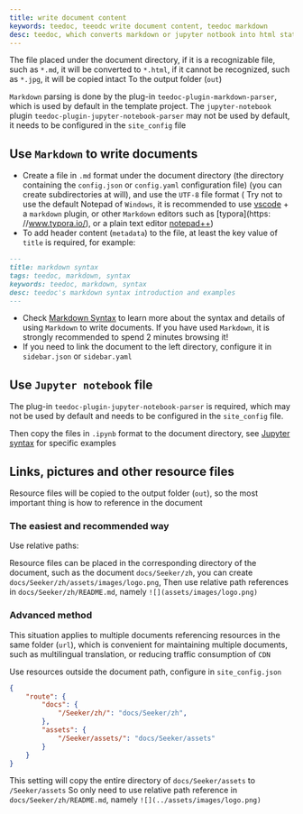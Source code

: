 ```yaml
---
title: write document content
keywords: teedoc, teeodc write document content, teedoc markdown
desc: teedoc, which converts markdown or jupyter notbook into html static web pages, introduces teedoc’s document content writing specifications
---
```



The file placed under the document directory, if it is a recognizable file, such as `*.md`, it will be converted to `*.html`, if it cannot be recognized, such as `*.jpg`, it will be copied intact To the output folder (`out`)

`Markdown` parsing is done by the plug-in `teedoc-plugin-markdown-parser`, which is used by default in the template project.
The `jupyter-notebook` plugin `teedoc-plugin-jupyter-notebook-parser` may not be used by default, it needs to be configured in the `site_config` file


## Use `Markdown` to write documents

* Create a file in `.md` format under the document directory (the directory containing the `config.json` or `config.yaml` configuration file) (you can create subdirectories at will), and use the `UTF-8` file format ( Try not to use the default Notepad of `Windows`, it is recommended to use [vscode](https://code.visualstudio.com/) + a `markdown` plugin, or other `Markdown` editors such as [typora](https: //www.typora.io/), or a plain text editor [notepad++](https://notepad-plus-plus.org/))
* To add header content (`metadata`) to the file, at least the key value of `title` is required, for example:

```markdown
---
title: markdown syntax
tags: teedoc, markdown, syntax
keywords: teedoc, markdown, syntax
desc: teedoc's markdown syntax introduction and examples
---
```

* Check [Markdown Syntax](../syntax/syntax_markdown.md) to learn more about the syntax and details of using `Markdown` to write documents. If you have used `Markdown`, it is strongly recommended to spend 2 minutes browsing it!
* If you need to link the document to the left directory, configure it in `sidebar.json` or `sidebar.yaml`


## Use `Jupyter notebook` file

The plug-in `teedoc-plugin-jupyter-notebook-parser` is required, which may not be used by default and needs to be configured in the `site_config` file.

Then copy the files in `.ipynb` format to the document directory, see [Jupyter syntax](../syntax/syntax_jupyter.ipynb) for specific examples



## Links, pictures and other resource files

Resource files will be copied to the output folder (`out`), so the most important thing is how to reference in the document

### The easiest and recommended way

Use relative paths:

Resource files can be placed in the corresponding directory of the document, such as the document `docs/Seeker/zh`, you can create `docs/Seeker/zh/assets/images/logo.png`,
Then use relative path references in `docs/Seeker/zh/README.md`, namely `![](assets/images/logo.png)`

### Advanced method

This situation applies to multiple documents referencing resources in the same folder (`url`), which is convenient for maintaining multiple documents, such as multilingual translation, or reducing traffic consumption of `CDN`

Use resources outside the document path, configure in `site_config.json`
```json
{
    "route": {
        "docs": {
            "/Seeker/zh/": "docs/Seeker/zh",
        },
        "assets": {
            "/Seeker/assets/": "docs/Seeker/assets"
        }
    }
}
```
This setting will copy the entire directory of `docs/Seeker/assets` to `/Seeker/assets`
So only need to use relative path reference in `docs/Seeker/zh/README.md`, namely `![](../assets/images/logo.png)`

